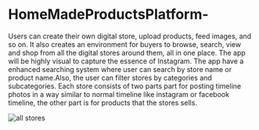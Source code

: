 # HomeMadeProductsPlatform-
Users can create their own digital store, upload products, feed images, and so on.
It also creates an environment for buyers to browse, search, view and shop from all the digital stores around them, all in one place.
The app will be highly visual to capture the essence of Instagram.
The app have a enhanced searching system where user can search by store name or product name.Also, the user can filter stores by categories and subcategories.
Each store consists of two parts part for posting timeline photos in a way similar to normal timeline like instagram or facebook timeline, the other part is for products that the stores sells.

![all stores](https://user-images.githubusercontent.com/43281608/130789761-b5e7f85d-690c-4783-97ea-1069ec8fa721.png)


